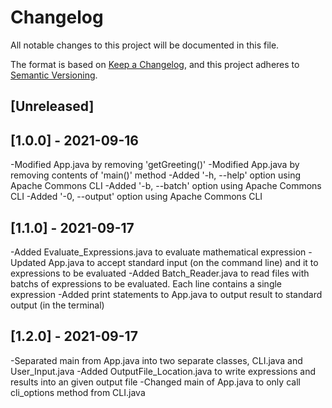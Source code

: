 # Changelog
All notable changes to this project will be documented in this file.

The format is based on [Keep a Changelog](https://keepachangelog.com/en/1.0.0/),
and this project adheres to [Semantic Versioning](https://semver.org/spec/v2.0.0.html).

## [Unreleased]

## [1.0.0] - 2021-09-16
-Modified App.java by removing 'getGreeting()'
-Modified App.java by removing contents of 'main()' method
-Added '-h, --help' option using Apache Commons CLI 
-Added '-b, --batch' option using Apache Commons CLI 
-Added '-0, --output' option using Apache Commons CLI 

## [1.1.0] - 2021-09-17
-Added Evaluate_Expressions.java to evaluate mathematical expression 
-Updated App.java to accept standard input (on the command line) and it to expressions to be evaluated
-Added Batch_Reader.java to read files with batchs of expressions to be evaluated. Each line contains a single expression
-Added print statements to App.java to output result to standard output (in the terminal)

## [1.2.0] - 2021-09-17
-Separated main from App.java into two separate classes, CLI.java and User_Input.java
-Added OutputFile_Location.java to write expressions and results into an given output file
-Changed main of App.java to only call cli_options method from CLI.java

